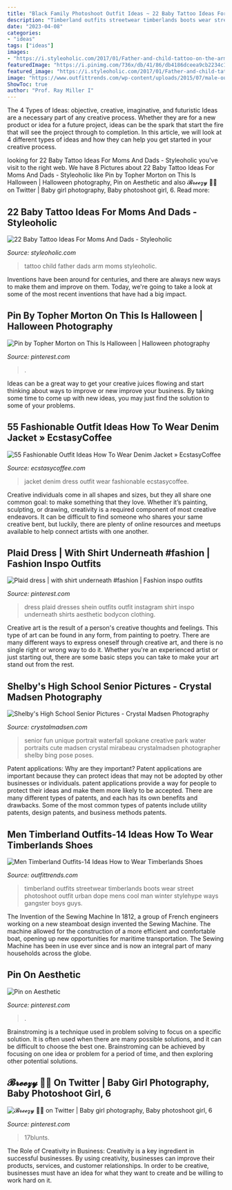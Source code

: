 ```yaml
---
title: "Black Family Photoshoot Outfit Ideas ~ 22 Baby Tattoo Ideas For Moms And Dads"
description: "Timberland outfits streetwear timberlands boots wear street photoshoot outfit urban dope mens cool man winter stylehype ways gangster boys guys"
date: "2023-04-08"
categories:
- "ideas"
tags: ["ideas"]
images:
- "https://i.styleoholic.com/2017/01/Father-and-child-tattoo-on-the-arm.jpg"
featuredImage: "https://i.pinimg.com/736x/db/41/86/db4186dceea9cb2234c123c745305abf.jpg"
featured_image: "https://i.styleoholic.com/2017/01/Father-and-child-tattoo-on-the-arm.jpg"
image: "https://www.outfittrends.com/wp-content/uploads/2015/07/male-outfits-with-timberland-shoes12.jpg"
ShowToc: true
author: "Prof. Ray Miller I"
---
```



The 4 Types of Ideas: objective, creative, imaginative, and futuristic
Ideas are a necessary part of any creative process. Whether they are for a new product or idea for a future project, ideas can be the spark that start the fire that will see the project through to completion. In this article, we will look at 4 different types of ideas and how they can help you get started in your creative process.

	

		
looking for 22 Baby Tattoo Ideas For Moms And Dads - Styleoholic you've visit to the right web. We have 8 Pictures about 22 Baby Tattoo Ideas For Moms And Dads - Styleoholic like Pin by Topher Morton on This Is Halloween | Halloween photography, Pin on Aesthetic and also 𝓑𝓻𝓮𝓮𝔃𝔂 🏳️‍🌈 on Twitter | Baby girl photography, Baby photoshoot girl, 6. Read more:
		
    
## 22 Baby Tattoo Ideas For Moms And Dads - Styleoholic

<img loading=lazy src="https://i.styleoholic.com/2017/01/Father-and-child-tattoo-on-the-arm.jpg" onerror="this.onerror=null;this.src='https://tse2.mm.bing.net/th?id=OIP.UjrGzzSfGrKRyKo2UM15QgAAAA&amp;pid=15.1';" alt="22 Baby Tattoo Ideas For Moms And Dads - Styleoholic">

_Source: styleoholic.com_

>tattoo child father dads arm moms styleoholic. 

	

Inventions have been around for centuries, and there are always new ways to make them and improve on them. Today, we're going to take a look at some of the most recent inventions that have had a big impact.

    
## Pin By Topher Morton On This Is Halloween | Halloween Photography

<img loading=lazy src="https://i.pinimg.com/736x/03/3f/7b/033f7b8688818732dbfaf41c92f306e4.jpg" onerror="this.onerror=null;this.src='https://tse1.mm.bing.net/th?id=OIP.UbkoS_3MxtxsOXU4ZNonOAHaLD&amp;pid=15.1';" alt="Pin by Topher Morton on This Is Halloween | Halloween photography">

_Source: pinterest.com_

>. 

	

Ideas can be a great way to get your creative juices flowing and start thinking about ways to improve or new improve your business. By taking some time to come up with new ideas, you may just find the solution to some of your problems.

    
## 55 Fashionable Outfit Ideas How To Wear Denim Jacket » EcstasyCoffee

<img loading=lazy src="https://i1.wp.com/www.ecstasycoffee.com/wp-content/uploads/2016/10/Pinning-this-for-the-green-dress.jpg" onerror="this.onerror=null;this.src='https://tse3.mm.bing.net/th?id=OIP.qCug51X12MDWGkQ3uExqTwHaPs&amp;pid=15.1';" alt="55 Fashionable Outfit Ideas How To Wear Denim Jacket » EcstasyCoffee">

_Source: ecstasycoffee.com_

>jacket denim dress outfit wear fashionable ecstasycoffee. 

	

Creative individuals come in all shapes and sizes, but they all share one common goal: to make something that they love. Whether it’s painting, sculpting, or drawing, creativity is a required component of most creative endeavors. It can be difficult to find someone who shares your same creative bent, but luckily, there are plenty of online resources and meetups available to help connect artists with one another.

    
## Plaid Dress | With Shirt Underneath #fashion | Fashion Inspo Outfits

<img loading=lazy src="https://i.pinimg.com/736x/22/3f/de/223fde870746a27300570daaffe417c6.jpg" onerror="this.onerror=null;this.src='https://tse3.mm.bing.net/th?id=OIP.Rj3kaRSL6blUb-PsNkcuawHaIF&amp;pid=15.1';" alt="Plaid dress | with shirt underneath #fashion | Fashion inspo outfits">

_Source: pinterest.com_

>dress plaid dresses shein outfits outfit instagram shirt inspo underneath shirts aesthetic bodycon clothing. 

	

Creative art is the result of a person's creative thoughts and feelings. This type of art can be found in any form, from painting to poetry. There are many different ways to express oneself through creative art, and there is no single right or wrong way to do it. Whether you're an experienced artist or just starting out, there are some basic steps you can take to make your art stand out from the rest.

    
## Shelby&#039;s High School Senior Pictures - Crystal Madsen Photography

<img loading=lazy src="https://crystalmadsen.com/wp-content/uploads/2012/09/Fun-Senior-Photos-Spokane_003-1024x682.jpg" onerror="this.onerror=null;this.src='https://tse3.mm.bing.net/th?id=OIP.NcOpxwKhI_defv8g0gmQFAHaE7&amp;pid=15.1';" alt="Shelby&#039;s High School Senior Pictures - Crystal Madsen Photography">

_Source: crystalmadsen.com_

>senior fun unique portrait waterfall spokane creative park water portraits cute madsen crystal mirabeau crystalmadsen photographer shelby bing pose poses. 

	

Patent applications: Why are they important?
Patent applications are important because they can protect ideas that may not be adopted by other businesses or individuals. patent applications provide a way for people to protect their ideas and make them more likely to be accepted. There are many different types of patents, and each has its own benefits and drawbacks. Some of the most common types of patents include utility patents, design patents, and business methods patents.

    
## Men Timberland Outfits-14 Ideas How To Wear Timberlands Shoes

<img loading=lazy src="https://www.outfittrends.com/wp-content/uploads/2015/07/male-outfits-with-timberland-shoes12.jpg" onerror="this.onerror=null;this.src='https://tse1.mm.bing.net/th?id=OIP.ks0bzFmktpbuOpynpRwyugHaLH&amp;pid=15.1';" alt="Men Timberland Outfits-14 Ideas How to Wear Timberlands Shoes">

_Source: outfittrends.com_

>timberland outfits streetwear timberlands boots wear street photoshoot outfit urban dope mens cool man winter stylehype ways gangster boys guys. 

	

The Invention of the Sewing Machine
In 1812, a group of French engineers working on a new steamboat design invented the Sewing Machine. The machine allowed for the construction of a more efficient and comfortable boat, opening up new opportunities for maritime transportation. The Sewing Machine has been in use ever since and is now an integral part of many households across the globe.

    
## Pin On Aesthetic

<img loading=lazy src="https://i.pinimg.com/736x/db/41/86/db4186dceea9cb2234c123c745305abf.jpg" onerror="this.onerror=null;this.src='https://tse3.mm.bing.net/th?id=OIP.IjUCEKEtUD8G-G7_tAbAkwHaHa&amp;pid=15.1';" alt="Pin on Aesthetic">

_Source: pinterest.com_

>. 

	

Brainstroming is a technique used in problem solving to focus on a specific solution. It is often used when there are many possible solutions, and it can be difficult to choose the best one. Brainstroming can be achieved by focusing on one idea or problem for a period of time, and then exploring other potential solutions.

    
## 𝓑𝓻𝓮𝓮𝔃𝔂 🏳️‍🌈 On Twitter | Baby Girl Photography, Baby Photoshoot Girl, 6

<img loading=lazy src="https://i.pinimg.com/736x/83/45/1b/83451b1c9eb8aaf6f36214ed9c354752.jpg" onerror="this.onerror=null;this.src='https://tse1.mm.bing.net/th?id=OIP.z4VjoN8vLiC-MdK1Lo__rQHaK_&amp;pid=15.1';" alt="𝓑𝓻𝓮𝓮𝔃𝔂 🏳️‍🌈 on Twitter | Baby girl photography, Baby photoshoot girl, 6">

_Source: pinterest.com_

>17blunts. 

	

The Role of Creativity in Business:
Creativity is a key ingredient in successful businesses. By using creativity, businesses can improve their products, services, and customer relationships. In order to be creative, businesses must have an idea for what they want to create and be willing to work hard on it.

